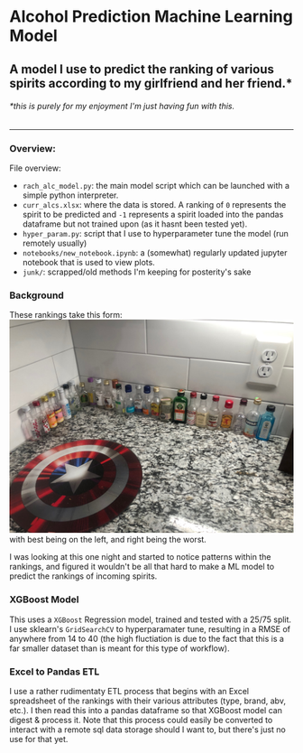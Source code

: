 # Alcohol Prediction Machine Learning Model
## A model I use to predict the ranking of various spirits according to my girlfriend and her friend.*
###### *this is purely for my enjoyment I'm just having fun with this.
***
### Overview:
File overview:
- `rach_alc_model.py`: the main model script which can be launched with a simple python interpreter.  
- `curr_alcs.xlsx`: where the data is stored. A ranking of `0` represents the spirit to be predicted and `-1` represents a spirit loaded into the pandas dataframe but not trained upon (as it hasnt been tested yet).
- `hyper_param.py`: script that I use to hyperparameter tune the model (run remotely usually)
- `notebooks/new_notebook.ipynb`: a (somewhat) regularly updated jupyter notebook that is used to view plots. 
- `junk/`: scrapped/old methods I'm keeping for posterity's sake

### Background
These rankings take this form:
![Rankings as of 08/20/2022](IMG_2343.jpeg)
with best being on the left, and right being the worst. 

I was looking at this one night and started to notice patterns within the rankings, and figured it wouldn't be all that hard to make a ML model to predict the rankings of incoming spirits.

### XGBoost Model
This uses a `XGBoost` Regression model, trained and tested with a 25/75 split. I use sklearn's `GridSearchCV` to hyperparamater tune, resulting in a RMSE of anywhere from 14 to 40 (the high fluctiation is due to the fact that this is a far smaller dataset than is meant for this type of workflow).

### Excel to Pandas ETL
I use a rather rudimentaty ETL process that begins with an Excel spreadsheet of the rankings with their various attributes (type, brand, abv, etc.). I then read this into a pandas dataframe so that XGBoost model can digest & process it. Note that this process could easily be converted to interact with a remote sql data storage should I want to, but there's just no use for that yet.
